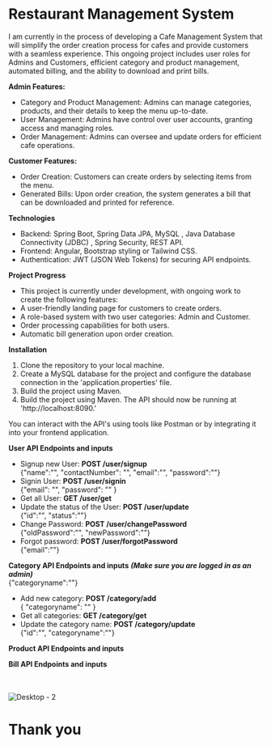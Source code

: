 # Restaurant Management System

I am currently in the process of developing a Cafe Management System that will simplify the order creation process for cafes and provide customers with a seamless experience. This ongoing project includes user roles for Admins and Customers, efficient category and product management, automated billing, and the ability to download and print bills.

**Admin Features:**

* Category and Product Management: Admins can manage categories, products, and their details to keep the menu up-to-date.
* User Management: Admins have control over user accounts, granting access and managing roles.
* Order Management: Admins can oversee and update orders for efficient cafe operations.

**Customer Features:**

* Order Creation: Customers can create orders by selecting items from the menu.
* Generated Bills: Upon order creation, the system generates a bill that can be downloaded and printed for reference.

**Technologies**

* Backend: Spring Boot, Spring Data JPA, MySQL , Java Database Connectivity (JDBC) , Spring Security, REST API.
* Frontend: Angular, Bootstrap styling or Tailwind CSS.
* Authentication: JWT (JSON Web Tokens) for securing API endpoints.

**Project Progress**

* This project is currently under development, with ongoing work to create the following features:
* A user-friendly landing page for customers to create orders.
* A role-based system with two user categories: Admin and Customer.
* Order processing capabilities for both users.
* Automatic bill generation upon order creation.

**Installation**

1. Clone the repository to your local machine.
2. Create a MySQL database for the project and configure the database connection in the 'application.properties' file.
3. Build the project using Maven.
4. Build the project using Maven.
The API should now be running at 'http://localhost:8090.'

You can interact with the API's using tools like Postman or by integrating it into your frontend application.

**User API Endpoints and inputs**

* Signup new User: **POST /user/signup**
<br />   {"name":"", "contactNumber": "", "email":"", "password":""}
* Signin User: **POST /user/signin**
 <br />  {"email": "", "password": "" }
* Get all User: **GET /user/get**
* Update the status of the User: **POST /user/update**
  <br /> {"id":"", "status":""}
* Change Password: **POST /user/changePassword**
  <br /> {"oldPassword":"", "newPassword":""}
* Forgot password: **POST /user/forgotPassword**
  <br /> {"email":""} 

**Category API Endpoints and inputs** **_(Make sure you are logged in as an admin)_**
<br /> {"categoryname":""}
* Add new category: **POST /category/add**
  <br />  { "categoryname": "" }
* Get all categories: **GET /category/get**
* Update the category name: **POST /category/update**
  <br /> {"id":"", "categoryname":""}

**Product API Endpoints and inputs**

**Bill API Endpoints and inputs**

<br /><br />
![Desktop - 2](https://github.com/Bilal025/RestaurantManagementSystem/assets/95700674/994e61ea-6415-482a-a0aa-fff1807735fb)


<h1>Thank you</h1>


